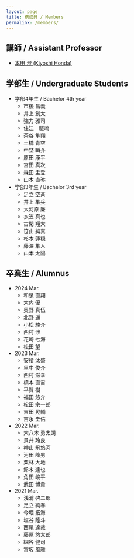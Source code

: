 ```yaml
---
layout: page
title: 構成員 / Members
permalink: /members/
---
```


## 講師 / Assistant Professor

* [本田 澄 (Kiyoshi Honda)](http://research-db.oit.ac.jp/html/200000097_ja.html)

## 学部生 / Undergraduate Students
* 学部4年生 / Bachelor 4th year
  * 市後 昌義
  * 井上 創太
  * 強力 雅司
  * 住江　駆琉
  * 茶谷 隼翔
  * 土橋 青空
  * 中埜 瞬介
  * 原田 康平
  * 宮田 真次
  * 森田 圭登
  * 山本 直弥
* 学部3年生 / Bachelor 3rd year
  * 足立 空蒼
  * 井上 隼兵
  * 大河原 廉
  * 衣笠 真也
  * 古閑 翔大
  * 笹山 純真
  * 杉本 蓮穏
  * 藤澤 隼人
  * 山本 太陽


## 卒業生 / Alumnus
* 2024 Mar.
  * 和泉 直翔
  * 大内 優
  * 奥野 真伍
  * 北野 遥
  * 小松 駿介
  * 西村 渉
  * 花崎 七海
  * 松田 望
* 2023 Mar.
  * 安積 汰盛
  * 里中 俊介
  * 西村 滋幸
  * 橋本 直宙
  * 平賀 樹
  * 福田 悠介
  * 松田 宗一郎
  * 吉田 晃輔
  * 吉永 圭佑
* 2022 Mar.
  * 大八木 勇太朗
  * 景井 玲良
  * 神山 飛悠河
  * 河田 峰男
  * 栗林 大地
  * 鈴木 達也
  * 角田 峻平
  * 武田 博貴
* 2021 Mar.
  * 浅浦 啓二郎
  * 足立 純春
  * 今堀 拓海
  * 塩谷 陸斗
  * 西尾 達哉
  * 藤原 悠太郎
  * 細谷 健司
  * 宮坂 風雅
